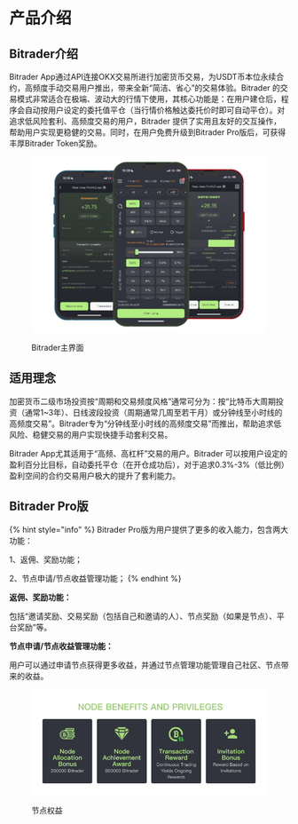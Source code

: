 # 产品介绍

## Bitrader介绍

Bitrader App通过API连接OKX交易所进行加密货币交易，为USDT币本位永续合约，高频度手动交易用户推出，带来全新“简洁、省心”的交易体验。Bitrader 的交易模式非常适合在极端、波动大的行情下使用，其核心功能是：在用户建仓后，程序会自动按用户设定的委托值平仓（当行情价格触达委托价时即可自动平仓）。对追求低风险套利、高频度交易的用户，Bitrader 提供了实用且友好的交互操作，帮助用户实现更稳健的交易。同时，在用户免费升级到Bitrader Pro版后，可获得丰厚Bitrader Token奖励。

<figure><img src=".gitbook/assets/Group 47322.png" alt=""><figcaption><p>Bitrader主界面</p></figcaption></figure>

## 适用理念

加密货币二级市场投资按“周期和交易频度风格”通常可分为：按“比特币大周期投资（通常1\~3年）、日线波段投资（周期通常几周至若干月）或分钟线至小时线的高频度交易”。Bitrader专为“分钟线至小时线的高频度交易”而推出，帮助追求低风险、稳健交易的用户实现快捷手动套利交易。

Bitrader App尤其适用于“高频、高杠杆”交易的用户。Bitrader 可以按用户设定的盈利百分比目标，自动委托平仓（在开仓成功后），对于追求0.3%-3%（低比例）盈利空间的合约交易用户极大的提升了套利能力。

## Bitrader Pro版

{% hint style="info" %}
Bitrader Pro版为用户提供了更多的收入能力，包含两大功能：

1、返佣、奖励功能；

2、节点申请/节点收益管理功能；
{% endhint %}

**返佣、奖励功能：**

包括“邀请奖励、交易奖励（包括自己和邀请的人）、节点奖励（如果是节点）、平台奖励”等。

**节点申请/节点收益管理功能：**

用户可以通过申请节点获得更多收益，并通过节点管理功能管理自己社区、节点带来的收益。

<figure><img src=".gitbook/assets/Group 47321.png" alt=""><figcaption><p>节点权益</p></figcaption></figure>
